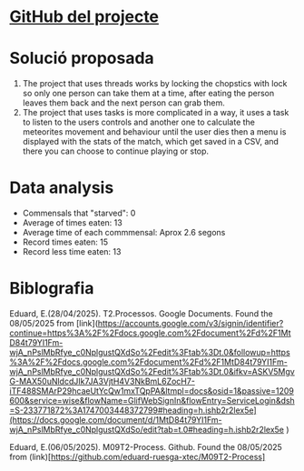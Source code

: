 # [GitHub del projecte](https://github.com/AlejandroMarEst/T2.PR1.ThreadsTasks.AlejandroMartin)
# Solució proposada
1. The project that uses threads works by locking the chopstics with lock so only one person can take them at a time, after eating the person leaves them back and the next person can grab them.
2. The project that uses tasks is more complicated in a way, it uses a task to listen to the users controls and another one to calculate the meteorites movement and behaviour until the user dies then a menu is displayed with the stats of the match, which get saved in a CSV, and there you can choose to continue playing or stop.
# Data analysis
- Commensals that "starved": 0
- Average of times eaten: 13
- Average time of each commmensal: Aprox 2.6 segons
- Record times eaten: 15
- Record less time eaten: 13
# Biblografia
Eduard, E.(28/04/2025). T2.Processos. Google Documents. Found the 08/05/2025 from [link](https://accounts.google.com/v3/signin/identifier?continue=https%3A%2F%2Fdocs.google.com%2Fdocument%2Fd%2F1MtD84t79YI1Fm-wjA_nPslMbRfye_c0NplgustQXdSo%2Fedit%3Ftab%3Dt.0&followup=https%3A%2F%2Fdocs.google.com%2Fdocument%2Fd%2F1MtD84t79YI1Fm-wjA_nPslMbRfye_c0NplgustQXdSo%2Fedit%3Ftab%3Dt.0&ifkv=ASKV5MgvG-MAX50uNldcdJIk7JA3VjtH4V3NkBmL6ZocH7-iTF488SMArP29hcaeUtYcQw1mxTQpPA&ltmpl=docs&osid=1&passive=1209600&service=wise&flowName=GlifWebSignIn&flowEntry=ServiceLogin&dsh=S-233771872%3A1747003448372799#heading=h.ishb2r2lex5e](https://docs.google.com/document/d/1MtD84t79YI1Fm-wjA_nPslMbRfye_c0NplgustQXdSo/edit?tab=t.0#heading=h.ishb2r2lex5e )

Eduard, E.(06/05/2025). M09T2-Process. Github. Found the 08/05/2025 from (link)[https://github.com/eduard-ruesga-xtec/M09T2-Process]
